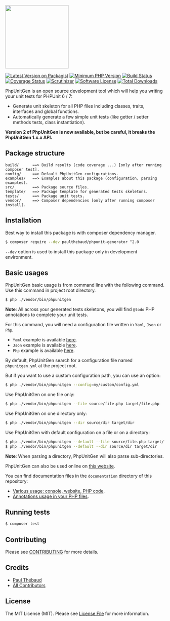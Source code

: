 <img src="https://raw.github.com/paul-thebaud/phpunit-generator-assets/master/logos/logo.svg?sanitize=true" width="200px">

[![Latest Version on Packagist][ico-version]][link-packagist]
[![Minimum PHP Version](https://img.shields.io/badge/php-%3E%3D%207.1-8892BF.svg)](https://php.net/)
[![Build Status][ico-travis]][link-travis]
[![Coverage Status][ico-coveralls]][link-coveralls]
[![Scrutinizer][ico-scrutinizer]][link-scrutinizer]
[![Software License][ico-license]](LICENSE.md)
[![Total Downloads][ico-downloads]][link-downloads]

PhpUnitGen is an open source development tool which will help you writing your unit tests for PHPUnit 6 / 7:
* Generate unit skeleton for all PHP files including classes, traits, interfaces and global functions.
* Automatically generate a few simple unit tests (like getter / setter methods tests, class instantiation).

__Version 2 of PhpUnitGen is now available, but be careful, it breaks the PhpUnitGen 1.x.x API.__

## Package structure

```
build/      ==> Build results (code coverage ...) [only after running composer test].
config/     ==> Default PhpUnitGen configurations.
examples/   ==> Examples about this package (configuration, parsing examples).
src/        ==> Package source files.
template/   ==> Package template for generated tests skeletons.
tests/      ==> Package unit tests.
vendor/     ==> Composer dependencies [only after running composer install].
```

## Installation

Best way to install this package is with composer dependency manager.

```bash
$ composer require --dev paulthebaud/phpunit-generator ^2.0
```

`--dev` option is used to install this package only in development environment.

## Basic usages

PhpUnitGen basic usage is from command line with the following command. Use this command in project root directory.

```bash
$ php ./vendor/bin/phpunitgen
```

__Note__: All across your generated tests skeletons, you will find `@todo` PHP annotations to complete your unit tests.

For this command, you will need a configuration file written in `Yaml`, `Json` or `Php`.

* `Yaml` example is available [here](examples/phpunitgen.config.yml).
* `Json` example is available [here](examples/phpunitgen.config.json).
* `Php` example is available [here](examples/phpunitgen.config.php).

By default, PhpUnitGen search for a configuration file named `phpunitgen.yml` at the project root.

But if you want to use a custom configuration path, you can use an option:

```bash
$ php ./vendor/bin/phpunitgen --config=my/custom/config.yml
```

Use PhpUnitGen on one file only:

```bash
$ php ./vendor/bin/phpunitgen --file source/file.php target/file.php
```

Use PhpUnitGen on one directory only:

```bash
$ php ./vendor/bin/phpunitgen --dir source/dir target/dir
```

Use PhpUnitGen with default configuration on a file or on a directory:

```bash
$ php ./vendor/bin/phpunitgen --default --file source/file.php target/file.php
$ php ./vendor/bin/phpunitgen --default --dir source/dir target/dir
```

__Note__: When parsing a directory, PhpUnitGen will also parse sub-directories.

PhpUnitGen can also be used online on [this website](https://phpunitgen.io).

You can find documentation files in the `documentation` directory of this repository:
* [Various usage: console, website, PHP code](documentation/USAGE.md).
* [Annotations usage in your PHP files](documentation/ANNOTATIONS.md).

## Running tests

```bash
$ composer test
```

## Contributing

Please see [CONTRIBUTING](CONTRIBUTING.md) for more details.

## Credits

- [Paul Thébaud][link-author]
- [All Contributors][link-contributors]

## License

The MIT License (MIT). Please see [License File](LICENSE.md) for more information.

[ico-version]: https://img.shields.io/packagist/v/paulthebaud/phpunit-generator.svg
[ico-license]: https://img.shields.io/badge/license-MIT-brightgreen.svg
[ico-travis]: https://img.shields.io/travis/paul-thebaud/phpunit-generator/master.svg
[ico-coveralls]: https://img.shields.io/coveralls/paul-thebaud/phpunit-generator/master.svg
[ico-scrutinizer]: https://scrutinizer-ci.com/g/paul-thebaud/phpunit-generator/badges/quality-score.png?b=master
[ico-downloads]: https://img.shields.io/packagist/dt/paulthebaud/phpunit-generator.svg

[link-packagist]: https://packagist.org/packages/paulthebaud/phpunit-generator
[link-travis]: https://travis-ci.org/paul-thebaud/phpunit-generator
[link-coveralls]: https://coveralls.io/github/paul-thebaud/phpunit-generator
[link-scrutinizer]: https://scrutinizer-ci.com/g/paul-thebaud/phpunit-generator/
[link-downloads]: https://packagist.org/packages/paulthebaud/phpunit-generator
[link-author]: https://github.com/paul-thebaud
[link-contributors]: ../../contributors
